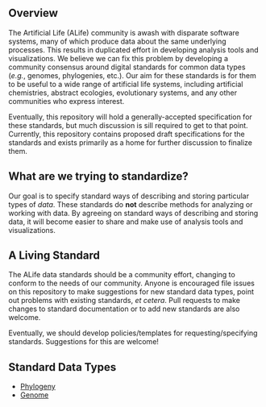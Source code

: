 ## Overview

The Artificial Life (ALife) community is awash with disparate software systems,
many of which produce data about the same underlying processes. This results in
duplicated effort in developing analysis tools and visualizations. We believe we
can fix this problem by developing a community consensus around digital standards
for common data types (*e.g.*, genomes, phylogenies, etc.).
Our aim for these standards is for them to be useful to a wide range of artificial
life systems, including artificial chemistries, abstract ecologies, evolutionary
systems, and any other communities who express interest.

Eventually, this repository will hold a generally-accepted specification for
these standards, but much discussion is sill required to get to that point.
Currently, this repository contains proposed draft specifications for the standards
and exists primarily as a home for further discussion to finalize them.

## What are we trying to standardize?

Our goal is to specify standard ways of describing and storing particular types
of *data*. These standards do **not** describe methods for analyzing or working
with data. By agreeing on standard ways of describing and storing data, it will
become easier to share and make use of analysis tools and visualizations.

## A Living Standard

The ALife data standards should be a community effort, changing to conform to the
needs of our community. Anyone is encouraged file issues on this repository to make
suggestions for new standard data types, point out problems with existing standards,
*et cetera*. Pull requests to make changes to standard documentation or to add new
standards are also welcome.

Eventually, we should develop policies/templates for requesting/specifying standards.
Suggestions for this are welcome!

## Standard Data Types

- [Phylogeny](./phylogeny/)
- [Genome](./genome/)